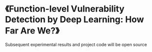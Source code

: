 # 《Function-level Vulnerability Detection by Deep Learning: How Far Are We?》
Subsequent experimental results and project code will be open source

